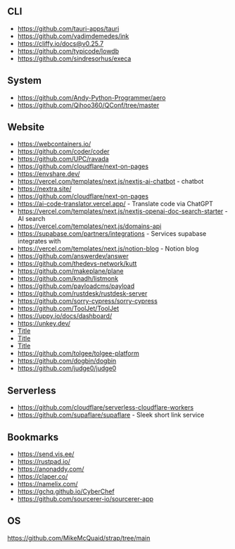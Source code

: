 ## CLI

- https://github.com/tauri-apps/tauri
- https://github.com/vadimdemedes/ink
- https://cliffy.io/docs@v0.25.7
- https://github.com/typicode/lowdb
- https://github.com/sindresorhus/execa

## System

- https://github.com/Andy-Python-Programmer/aero
- https://github.com/Qihoo360/QConf/tree/master

## Website

- https://webcontainers.io/
- https://github.com/coder/coder
- https://github.com/UPC/ravada
- https://github.com/cloudflare/next-on-pages
- https://envshare.dev/
- https://vercel.com/templates/next.js/nextjs-ai-chatbot - chatbot
- https://nextra.site/
- https://github.com/cloudflare/next-on-pages
- https://ai-code-translator.vercel.app/ - Translate code via ChatGPT
- https://vercel.com/templates/next.js/nextjs-openai-doc-search-starter - AI search
- https://vercel.com/templates/next.js/domains-api
- https://supabase.com/partners/integrations - Services supabase integrates with
- https://vercel.com/templates/next.js/notion-blog - Notion blog
- https://github.com/answerdev/answer
- https://github.com/thedevs-network/kutt
- https://github.com/makeplane/plane
- https://github.com/knadh/listmonk
- https://github.com/payloadcms/payload
- https://github.com/rustdesk/rustdesk-server
- https://github.com/sorry-cypress/sorry-cypress
- https://github.com/ToolJet/ToolJet
- https://uppy.io/docs/dashboard/
- https://unkey.dev/
- [Title](https://github.com/vercel-labs/ai-chatbot)
- [Title](https://github.com/apostrophecms/apostrophe)
- [Title](https://github.com/isomorphic-git/isomorphic-git)
- https://github.com/tolgee/tolgee-platform
- https://github.com/dogbin/dogbin
- https://github.com/judge0/judge0

## Serverless

- https://github.com/cloudflare/serverless-cloudflare-workers
- https://github.com/supaflare/supaflare - Sleek short link service

## Bookmarks

- https://send.vis.ee/
- https://rustpad.io/
- https://anonaddy.com/
- https://claper.co/
- https://namelix.com/
- https://gchq.github.io/CyberChef
- https://github.com/sourcerer-io/sourcerer-app

## OS

https://github.com/MikeMcQuaid/strap/tree/main
